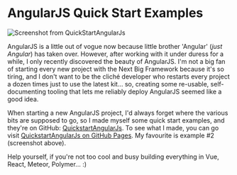 # AngularJS Quick Start Examples

![Screenshot from QuickStartAngularJs](./posts/angularjs-quick-start-examples/ngcontroller.png)

AngularJS is a little out of vogue now because little brother 'Angular' (*just Angular*) has taken over. However, after working with it under duress for a while, I only recently discovered the beauty of AngularJS. I'm not a big fan of starting every new project with the Next Big Framework because it's so tiring, and I don't want to be the cliché developer who restarts every project a dozen times just to use the latest kit... so, creating some re-usable, self-documenting tooling that lets me reliably deploy AngularJS seemed like a good idea.

When starting a new AngularJS project, I'd always forget where the various bits are supposed to go, so I made myself some quick start examples, and they're on GitHub: [QuickstartAngularJs][source]. To see what I made, you can go visit [QuickstartAngularJs on GitHub Pages][pages]. My favourite is example #2 (screenshot above).

Help yourself, if you're not too cool and busy building everything in Vue, React, Meteor, Polymer... :)

[source]: https://github.com/SteGriff/QuickstartAngularJs
[pages]: https://stegriff.github.io/QuickstartAngularJs/